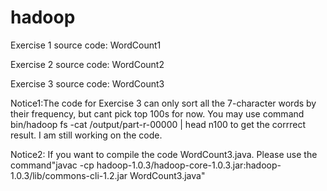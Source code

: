 hadoop
======


Exercise 1 source code: WordCount1

Exercise 2 source code: WordCount2

Exercise 3 source code: WordCount3

Notice1:The code for Exercise 3 can only sort all the 7-character words by their frequency, but cant pick top 100s for now. You may use command bin/hadoop fs -cat /output/part-r-00000 | head n100 to get the corrrect result. 
I am still working on the code. 

Notice2: If you want to compile the code WordCount3.java. Please use the command"javac -cp hadoop-1.0.3/hadoop-core-1.0.3.jar:hadoop-1.0.3/lib/commons-cli-1.2.jar WordCount3.java"
